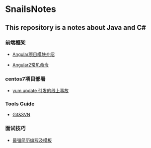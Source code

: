 # SnailsNotes
## This repository is a notes about Java and C#

### 前端框架

* [Angular项目模块介绍](https://github.com/SnailsRocket/SnailsNotes/blob/master/docs/AVERFramework/Angular/Angular项目模块介绍.md)

* [Angular2常见命令]([https://github.com/SnailsRocket/SnailsNotes/blob/master/docs/AVERFramework/Angular/Angular%E5%B8%B8%E8%A7%81%E5%91%BD%E4%BB%A4.md](https://github.com/SnailsRocket/SnailsNotes/blob/master/docs/AVERFramework/Angular/Angular常见命令.md))

### centos7项目部署 

* [yum update 引发的线上事故](https://editor.csdn.net/md/?articleId=108058509)



### Tools Guide

* [Git&SVN](https://github.com/SnailsRocket/SnailsNotes/blob/master/docs/tool/GIT%26SVN.md)



### 面试技巧

* [最强简历编写及模板](https://editor.csdn.net/md/?articleId=103811416)
